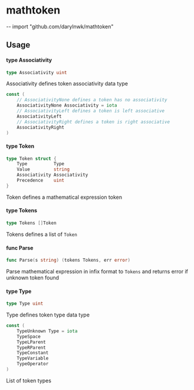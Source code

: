 # mathtoken
--
    import "github.com/darylnwk/mathtoken"


## Usage

#### type Associativity

```go
type Associativity uint
```

Associativity defines token associativity data type

```go
const (
	// AssociativityNone defines a token has no associativity
	AssociativityNone Associativity = iota
	// AssociativityLeft defines a token is left associative
	AssociativityLeft
	// AssociativityRight defines a token is right associative
	AssociativityRight
)
```

#### type Token

```go
type Token struct {
	Type          Type
	Value         string
	Associativity Associativity
	Precedence    uint
}
```

Token defines a mathematical expression token

#### type Tokens

```go
type Tokens []Token
```

Tokens defines a list of `Token`

#### func  Parse

```go
func Parse(s string) (tokens Tokens, err error)
```
Parse mathematical expression in infix format to `Tokens` and returns error if
unknown token found

#### type Type

```go
type Type uint
```

Type defines token type data type

```go
const (
	TypeUnknown Type = iota
	TypeSpace
	TypeLParent
	TypeRParent
	TypeConstant
	TypeVariable
	TypeOperator
)
```
List of token types
